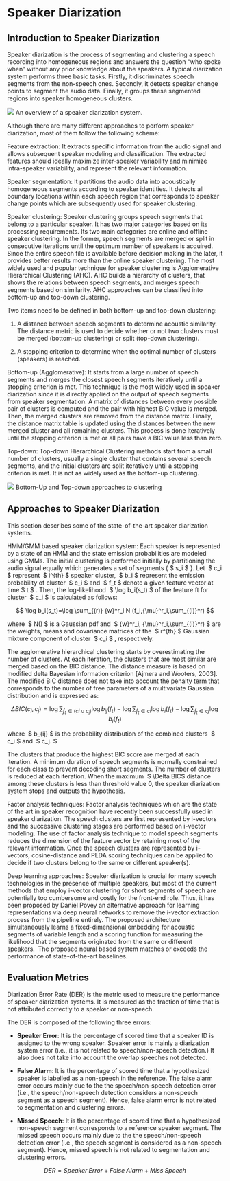 # Speaker Diarization

## Introduction to Speaker Diarization

Speaker diarization is the process of segmenting and clustering a speech
recording into homogeneous regions and answers the question “who spoke
when” without any prior knowledge about the speakers. A typical
diarization system performs three basic tasks. Firstly, it discriminates
speech segments from the non-speech ones. Secondly, it detects speaker
change points to segment the audio data. Finally, it groups these
segmented regions into speaker homogeneous clusters. 

  
![](missing_picture)
An overview of a speaker diarization system.

  

Although there are many different approaches to perform speaker
diarization, most of them follow the following scheme: 

Feature extraction: It extracts specific information from the audio
signal and allows subsequent speaker modeling and classification. The
extracted features should ideally maximize inter-speaker variability and
minimize intra-speaker variability, and represent the relevant
information. 

Speaker segmentation: It partitions the audio data into acoustically
homogeneous segments according to speaker identities. It detects all
boundary locations within each speech region that corresponds to speaker
change points which are subsequently used for speaker clustering. 

Speaker clustering: Speaker clustering groups speech segments that
belong to a particular speaker. It has two major categories based on its
processing requirements. Its two main categories are online and offline
speaker clustering. In the former, speech segments are merged or split
in consecutive iterations until the optimum number of speakers is
acquired. Since the entire speech file is available before decision
making in the later, it provides better results more than the online
speaker clustering. The most widely used and popular technique for
speaker clustering is Agglomerative Hierarchical Clustering (AHC). AHC
builds a hierarchy of clusters, that shows the relations between speech
segments, and merges speech segments based on similarity. AHC approaches
can be classified into bottom-up and top-down clustering.

Two items need to be defined in both bottom-up and top-down clustering:

1. A distance between speech segments to determine acoustic similarity.
The distance metric is used to decide whether or not two clusters must
be merged (bottom-up clustering) or split (top-down clustering).

2. A stopping criterion to determine when the optimal number of
clusters (speakers) is reached.

  

Bottom-up (Agglomerative): It starts from a large number of speech
segments and merges the closest speech segments iteratively until a
stopping criterion is met. This technique is the most widely used in
speaker diarization since it is directly applied on the output of speech
segments from speaker segmentation. A matrix of distances between every
possible pair of clusters is computed and the pair with highest BIC
value is merged. Then, the merged clusters are removed from the distance
matrix. Finally, the distance matrix table is updated using the
distances between the new merged cluster and all remaining clusters.
This process is done iteratively until the stopping criterion is met or
all pairs have a BIC value less than zero.

Top-down: Top-down Hierarchical Clustering methods start from a small
number of clusters, usually a single cluster that contains several
speech segments, and the initial clusters are split iteratively until a
stopping criterion is met. It is not as widely used as the bottom-up
clustering.

  
![](missing_picture)
Bottom-Up and Top-down approaches to clustering

## Approaches to Speaker Diarization

  

This section describes some of the state-of-the-art speaker diarization
systems.

HMM/GMM based speaker diarization system: Each speaker is represented by
a state of an HMM and the state emission probabilities are modeled using
GMMs. The initial clustering is performed initially by partitioning the
audio signal equally which generates a set of segments { $ s_i $ }.
Let  $ c_i $ represent  $ i^{th} $ speaker cluster,  $ b_i $
represent the emission probability of cluster  $ c_i $ and  $ f_t
$ denote a given feature vector at time $ t $ . Then, the
log-likelihood  $ \log b_i(s_t) $ of the feature ft for cluster  $
c_i $ is calculated as follows:

$$ \log b_i(s_t)=\log \sum_{(r)} {w}^r_i N
(f_i,{\mu}^r_i,\sum_{(i)}^r) $$

  
where  $ N() $ is a Gaussian pdf and  $ {w}^r_i,
{\mu}^r_i,\sum_{(i)}^r) $ are the weights, means and covariance
matrices of the  $ r^{th} $ Gaussian mixture component of cluster 
$ c_i $ , respectively.

The agglomerative hierarchical clustering starts by overestimating the
number of clusters. At each iteration, the clusters that are most
similar are merged based on the BIC distance. The distance measure is
based on modified delta Bayesian information criterion [Ajmera and
Wooters, 2003]. The modified BIC distance does not take into account
the penalty term that corresponds to the number of free parameters of a
multivariate Gaussian distribution and is expressed as: 

$$ \Delta BIC (c_i,c_j)= \log \sum_{f_t \in ( {ci \; \cup \;
c_j})} \log b_{ij}(f_t) - \log \sum_{f_t \in ci} \log b_{i}(f_t) - \log 
\sum_{f_t \in cj} \log b_{j}(f_t) $$

where  $ b_{ij} $ is the probability distribution of the combined
clusters  $ c_i $ and  $ c_j. $

The clusters that produce the highest BIC score are merged at each
iteration. A minimum duration of speech segments is normally constrained
for each class to prevent decoding short segments. The number of
clusters is reduced at each iteration. When the maximum  $ \Delta BIC$ distance among these clusters is less than threshold value 0, the
speaker diarization system stops and outputs the hypothesis.

Factor analysis techniques: Factor analysis techniques which are the
state of the art in speaker recognition have recently been successfully
used in speaker diarization. The speech clusters are first represented
by i-vectors and the successive clustering stages are performed based on
i-vector modeling. The use of factor analysis technique to model speech
segments reduces the dimension of the feature vector by retaining most
of the relevant information. Once the speech clusters are represented by
i-vectors, cosine-distance and PLDA scoring techniques can be applied to
decide if two clusters belong to the same or different speaker(s). 

Deep learning approaches: Speaker diarization is crucial for many speech
technologies in the presence of multiple speakers, but most of the
current methods that employ i-vector clustering for short segments of
speech are potentially too cumbersome and costly for the front-end role.
Thus, it has been proposed by Daniel Povey an alternative approach for
learning representations via deep neural networks to remove the i-vector
extraction process from the pipeline entirely. The proposed architecture
simultaneously learns a fixed-dimensional embedding for acoustic
segments of variable length and a scoring function for measuring the
likelihood that the segments originated from the same or different
speakers.  The proposed neural based system matches or exceeds the
performance of state-of-the-art baselines.

## Evaluation Metrics

Diarization Error Rate (DER) is the metric used to measure the
performance of speaker diarization systems. It is measured as the
fraction of time that is not attributed correctly to a speaker or
non-speech.

The DER is composed of the following three errors:

- **Speaker Error**: It is the percentage of scored time that a speaker ID is
assigned to the wrong speaker. Speaker error is mainly a diarization
system error (i.e., it is not related to speech/non-speech detection.)
It also does not take into account the overlap speeches not detected.

- **False Alarm**: It is the percentage of scored time that a hypothesized
speaker is labelled as a non-speech in the reference. The false alarm
error occurs mainly due to the the speech/non-speech detection error
(i.e., the speech/non-speech detection considers a non-speech segment as
a speech segment). Hence, false alarm error is not related to
segmentation and clustering errors.

- **Missed Speech**: It is the percentage of scored time that a hypothesized
non-speech segment corresponds to a reference speaker segment. The
missed speech occurs mainly due to the the speech/non-speech detection
error (i.e., the speech segment is considered as a non-speech segment).
Hence, missed speech is not related to segmentation and clustering
errors.

$$ DER = Speaker \; Error + False \; Alarm + Miss \; Speech $$

  
